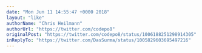 ```yaml
---
date: "Mon Jun 11 14:55:47 +0000 2018"
layout: "like"
authorName: "Chris Heilmann"
authorUrl: "https://twitter.com/codepo8"
originalPost: "https://twitter.com/codepo8/status/1006188251298914305"
inReplyTo: "https://twitter.com/DasSurma/status/1005829603695497216"
---
```

